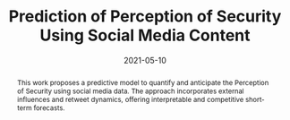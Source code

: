 ---
title:          "Prediction of Perception of Security Using Social Media Content"
date:           2021-05-10
selected:       false
pub:            "Progress in Pattern Recognition, Image Analysis, Computer Vision, and Applications: 25th Iberoamerican Congress, CIARP 2021, Porto, Portugal, May 10--13, 2021, Revised Selected Papers 25"
pub_date:       "2021"
type: "conference"
abstract: >-
  This work proposes a predictive model to quantify and anticipate the Perception of Security using social media data. The approach incorporates external influences and retweet dynamics, offering interpretable and competitive short-term forecasts.

cover:          /assets/images/covers/tweets.jpg

pub_last: '<span class="badge badge-pill badge-publication" style="background-color:#003366; color:#ffffff;"><i class="fas fa-shield-alt me-1"></i>Security</span>'

authors:
  - Cristian Pulido
  - Luisa Fernanda Chaparro
  - Jorge Rudas
  - Jorge Victorino
  - Camilo Estrada
  - Luz Ángela Narváez
  - Francisco Gómez
links:
  Paper: https://doi.org/10.1007/978-3-030-93420-0_9
---